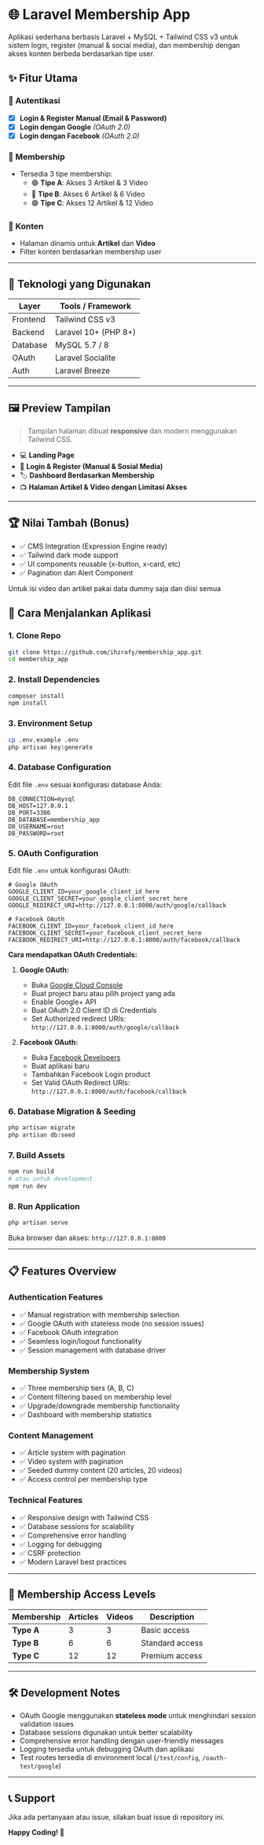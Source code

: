 # 🌐 Laravel Membership App

Aplikasi sederhana berbasis Laravel + MySQL + Tailwind CSS v3 untuk sistem login, register (manual & social media), dan membership dengan akses konten berbeda berdasarkan tipe user.

## ✨ Fitur Utama

### 🔐 Autentikasi
- [x] **Login & Register Manual (Email & Password)**
- [x] **Login dengan Google** *(OAuth 2.0)*
- [x] **Login dengan Facebook** *(OAuth 2.0)*

### 👥 Membership
- Tersedia 3 tipe membership:
  - 🟢 **Tipe A**: Akses 3 Artikel & 3 Video
  - 🔵 **Tipe B**: Akses 6 Artikel & 6 Video
  - 🟣 **Tipe C**: Akses 12 Artikel & 12 Video

### 📄 Konten
- Halaman dinamis untuk **Artikel** dan **Video**
- Filter konten berdasarkan membership user

---

## 🧱 Teknologi yang Digunakan

| Layer     | Tools / Framework         |
|-----------|---------------------------|
| Frontend  | Tailwind CSS v3           |
| Backend   | Laravel 10+ (PHP 8+)      |
| Database  | MySQL 5.7 / 8              |
| OAuth     | Laravel Socialite         |
| Auth      | Laravel Breeze            |

---

## 🖼️ Preview Tampilan

> Tampilan halaman dibuat **responsive** dan modern menggunakan Tailwind CSS.

- 💻 **Landing Page**
- 📲 **Login & Register (Manual & Sosial Media)**
- 🏷️ **Dashboard Berdasarkan Membership**
- 📺 **Halaman Artikel & Video dengan Limitasi Akses**

---

## 🏆 Nilai Tambah (Bonus)
- ✅ CMS Integration (Expression Engine ready)
- ✅ Tailwind dark mode support  
- ✅ UI components reusable (x-button, x-card, etc)
- ✅ Pagination dan Alert Component

Untuk isi video dan artikel pakai data dummy saja dan diisi semua

## 🚀 Cara Menjalankan Aplikasi

### 1. Clone Repo

```bash
git clone https://github.com/ihzrafy/membership_app.git
cd membership_app
```

### 2. Install Dependencies

```bash
composer install
npm install
```

### 3. Environment Setup

```bash
cp .env.example .env
php artisan key:generate
```

### 4. Database Configuration

Edit file `.env` sesuai konfigurasi database Anda:

```env
DB_CONNECTION=mysql
DB_HOST=127.0.0.1
DB_PORT=3306
DB_DATABASE=membership_app
DB_USERNAME=root
DB_PASSWORD=root
```

### 5. OAuth Configuration

Edit file `.env` untuk konfigurasi OAuth:

```env
# Google OAuth
GOOGLE_CLIENT_ID=your_google_client_id_here
GOOGLE_CLIENT_SECRET=your_google_client_secret_here
GOOGLE_REDIRECT_URI=http://127.0.0.1:8000/auth/google/callback

# Facebook OAuth  
FACEBOOK_CLIENT_ID=your_facebook_client_id_here
FACEBOOK_CLIENT_SECRET=your_facebook_client_secret_here
FACEBOOK_REDIRECT_URI=http://127.0.0.1:8000/auth/facebook/callback
```

**Cara mendapatkan OAuth Credentials:**

1. **Google OAuth:**
   - Buka [Google Cloud Console](https://console.cloud.google.com/)
   - Buat project baru atau pilih project yang ada
   - Enable Google+ API
   - Buat OAuth 2.0 Client ID di Credentials
   - Set Authorized redirect URIs: `http://127.0.0.1:8000/auth/google/callback`

2. **Facebook OAuth:**
   - Buka [Facebook Developers](https://developers.facebook.com/)
   - Buat aplikasi baru
   - Tambahkan Facebook Login product
   - Set Valid OAuth Redirect URIs: `http://127.0.0.1:8000/auth/facebook/callback`

### 6. Database Migration & Seeding

```bash
php artisan migrate
php artisan db:seed
```

### 7. Build Assets

```bash
npm run build
# atau untuk development
npm run dev
```

### 8. Run Application

```bash
php artisan serve
```

Buka browser dan akses: `http://127.0.0.1:8000`

---

## 📋 Features Overview

### Authentication Features
- ✅ Manual registration with membership selection
- ✅ Google OAuth with stateless mode (no session issues)
- ✅ Facebook OAuth integration
- ✅ Seamless login/logout functionality
- ✅ Session management with database driver

### Membership System
- ✅ Three membership tiers (A, B, C)
- ✅ Content filtering based on membership level
- ✅ Upgrade/downgrade membership functionality
- ✅ Dashboard with membership statistics

### Content Management
- ✅ Article system with pagination
- ✅ Video system with pagination  
- ✅ Seeded dummy content (20 articles, 20 videos)
- ✅ Access control per membership type

### Technical Features
- ✅ Responsive design with Tailwind CSS
- ✅ Database sessions for scalability
- ✅ Comprehensive error handling
- ✅ Logging for debugging
- ✅ CSRF protection
- ✅ Modern Laravel best practices

---

## 🎯 Membership Access Levels

| Membership | Articles | Videos | Description |
|------------|----------|--------|-------------|
| **Type A** | 3        | 3      | Basic access |
| **Type B** | 6        | 6      | Standard access |
| **Type C** | 12       | 12     | Premium access |

---

## 🛠️ Development Notes

- OAuth Google menggunakan **stateless mode** untuk menghindari session validation issues
- Database sessions digunakan untuk better scalability
- Comprehensive error handling dengan user-friendly messages
- Logging tersedia untuk debugging OAuth dan aplikasi
- Test routes tersedia di environment local (`/test/config`, `/oauth-test/google`)

---

## 📞 Support

Jika ada pertanyaan atau issue, silakan buat issue di repository ini.

**Happy Coding! 🚀**
